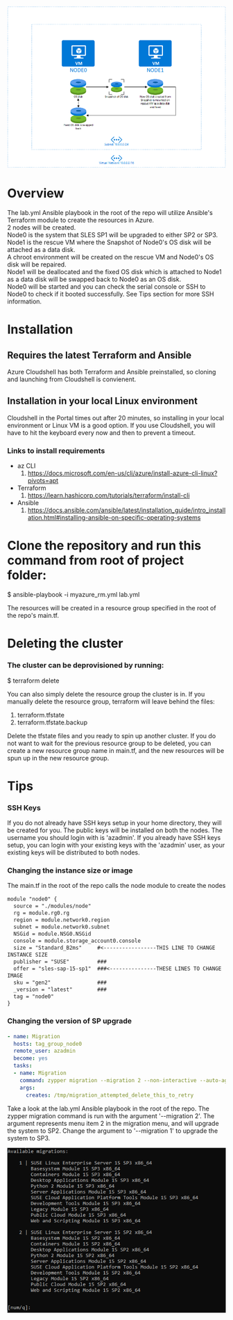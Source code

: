 ![image info](images/image.png)
# Overview
The lab.yml Ansible playbook in the root of the repo will utilize Ansible's Terraform module to create the resources in Azure.  
2 nodes will be created.  
Node0 is the system that SLES SP1 will be upgraded to either SP2 or SP3.  
Node1 is the rescue VM where the Snapshot of Node0's OS disk will be attached as a data disk.  
A chroot environment will be created on the rescue VM and Node0's OS disk will be repaired.  
Node1 will be deallocated and the fixed OS disk which is attached to Node1 as a data disk will be swapped back to Node0 as an OS disk.  
Node0 will be started and you can check the serial console or SSH to Node0 to check if it booted successfully.  See Tips section for more SSH information.
# Installation
## Requires the latest Terraform and Ansible
Azure Cloudshell has both Terraform and Ansible preinstalled, so cloning and launching from Cloudshell is convienent.
## Installation in your local Linux environment 
Cloudshell in the Portal times out after 20 minutes, so installing in your local environment or Linux VM is a good option.  If you use Cloudshell, you will have to hit the keyboard every now and then to prevent a timeout.
### Links to install requirements
- az CLI
    1. https://docs.microsoft.com/en-us/cli/azure/install-azure-cli-linux?pivots=apt
- Terraform
    1. https://learn.hashicorp.com/tutorials/terraform/install-cli
- Ansible    
    1. https://docs.ansible.com/ansible/latest/installation_guide/intro_installation.html#installing-ansible-on-specific-operating-systems

# Clone the repository and run this command from root of project folder:
$ ansible-playbook -i myazure_rm.yml lab.yml

The resources will be created in a resource group specified in the root of the repo's main.tf.

# Deleting the cluster
### The cluster can be deprovisioned by running:

$ terraform delete

You can also simply delete the resource group the cluster is in.  If you manually delete the resource group, terraform will leave behind the files:
1. terraform.tfstate
1. terraform.tfstate.backup

Delete the tfstate files and you ready to spin up another cluster.  If you do not want to wait for the previous resource group to be deleted, you can create a new resource group name in main.tf, and the new resources will be spun up in the new resource group.

# Tips

### SSH Keys
If you do not already have SSH keys setup in your home directory, they will be created for you.  The public keys will be installed on both the nodes.  The username you should login with is 'azadmin'.  If you already have SSH keys setup, you can login with your existing keys with the 'azadmin' user, as your existing keys will be distributed to both nodes.

### Changing the instance size or image
The main.tf in the root of the repo calls the node module to create the nodes
```hcl
module "node0" {
  source = "./modules/node"
  rg = module.rg0.rg
  region = module.network0.region
  subnet = module.network0.subnet
  NSGid = module.NSG0.NSGid
  console = module.storage_account0.console
  size = "Standard_B2ms"     #<-----------------THIS LINE TO CHANGE INSTANCE SIZE 
  publisher = "SUSE"         ###
  offer = "sles-sap-15-sp1"  ###<---------------THESE LINES TO CHANGE IMAGE
  sku = "gen2"               ###
  _version = "latest"        ###
  tag = "node0"
}
```

### Changing the version of SP upgrade
```yml
- name: Migration
  hosts: tag_group_node0
  remote_user: azadmin
  become: yes
  tasks:
  - name: Migration
    command: zypper migration --migration 2 --non-interactive --auto-agree-with-licenses
    args:
      creates: /tmp/migration_attempted_delete_this_to_retry
```
Take a look at the lab.yml Ansible playbook in the root of the repo.  The zypper migration command is run with the argument '--migration 2'.  The argument represents menu item 2 in the migration menu, and will upgrade the system to SP2.  Change the argument to '--migration 1' to upgrade the system to SP3.  

![image info](images/image2.png)
